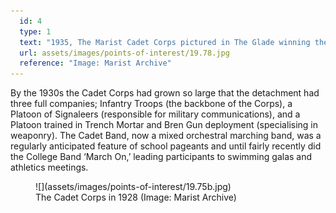 ```yaml
---
  id: 4
  type: 1
  text: "1935, The Marist Cadet Corps pictured in The Glade winning the Inter-Platoon Shooting Competition at Observatory. The trophy can be seen today in the display cabinet in Habits. "
  url: assets/images/points-of-interest/19.78.jpg
  reference: "Image: Marist Archive"
---
```

By the 1930s the Cadet Corps had grown so large that the detachment had three full companies; Infantry Troops (the backbone of the Corps), a Platoon of Signaleers (responsible for military communications), and a Platoon trained in Trench Mortar and Bren Gun deployment (specialising in weaponry). The Cadet Band, now a mixed orchestral marching band, was a regularly anticipated feature of school pageants and until fairly recently did the College Band ‘March On,’ leading participants to swimming galas and athletics meetings.

<figure>![](assets/images/points-of-interest/19.75b.jpg)
  <figcaption>The Cadet Corps in 1928 (Image: Marist Archive)</figcaption>
</figure>

